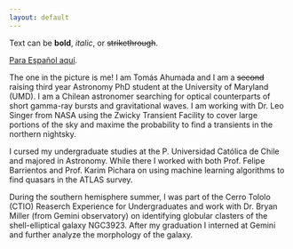 ```yaml
---
layout: default
---
```


Text can be **bold**, _italic_, or ~~strikethrough~~.

[Para Español aquí](./bio_es.html).

The one in the picture is me! I am Tomás Ahumada and I am a ~~second~~ raising third year Astronomy PhD student at the University of Maryland (UMD). I am a Chilean astronomer searching for optical counterparts of short gamma-ray bursts and gravitational waves. I am working with Dr. Leo Singer from NASA using the Zwicky Transient Facility to cover large portions of the sky and maxime the probability to find a transients in the northern nightsky. 

I cursed my undergraduate studies at the P. Universidad Católica de Chile and majored in Astronomy. While there I worked with both Prof. Felipe Barrientos and Prof. Karim Pichara on using machine learning algorithms to find quasars in the ATLAS survey. 

During the southern hemisphere summer, I was part of the Cerro Tololo (CTIO) Reaserch Experience for Undergraduates and work with Dr. Bryan Miller (from Gemini observatory) on identifying globular clasters of the shell-elliptical galaxy NGC3923. After my graduation I interned at Gemini and further analyze the morphology of the galaxy.


